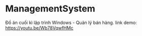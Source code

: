 ﻿# ManagementSystem
Đồ án cuối kì lập trình Windows - Quản lý bán hàng.
link demo: https://youtu.be/Wb78VqwfHMc

